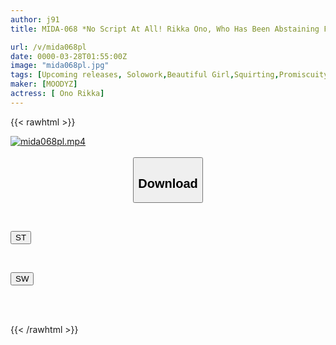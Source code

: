 ```yaml
---
author: j91
title: MIDA-068 *No Script At All! Rikka Ono, Who Has Been Abstaining From Sex For A Month, Is Teased And Repeatedly Brought To The Brink Of Orgasm, And Her Sensitivity Is Increased To The Extreme Before She Is Forced Into A Beastly Orgy.

url: /v/mida068pl
date: 0000-03-28T01:55:00Z
image: "mida068pl.jpg"
tags: [Upcoming releases, Solowork,Beautiful Girl,Squirting,Promiscuity,Acme · Orgasm	]
maker: [MOODYZ]
actress: [ Ono Rikka]
---
```



{{< rawhtml >}}

<div class="video" data-videoid="pending_link.html">
    <a href="javascript:;">
        <img src="/v/mida068pl/mida068pl.jpg" width="WIDTH" height="HEIGHT" alt="mida068pl.mp4" loading="lazy">
    </a>
</div>

<script type="text/javascript" src="https://j91.asia/asset/on-demand-pend.js"></script>

<br>
  <link rel="stylesheet" href="https://j91.asia/asset/bs5.css">
  
  <center>
  <button class="btn btn-primary" type="button" data-bs-toggle="collapse" data-bs-target=".multi-collapse" aria-expanded="false" aria-controls="multiCollapseExample1 multiCollapseExample2"><h2>Download</h2></button></center>
</p>
<div class="row">
  <div class="col">
    <div class="collapse multi-collapse" id="multiCollapseExample1">
      <div class="card card-body">
	      	      <br>
<div class="buttons">  
<p><a href="https://j91.asia/pending_link.html" target="_blank"><button class="btn-hover color-3"><i class="fa fa-download"></i> ST</button></a></p></div>
    </div>
  </div>
</div>
  <div class="col">
    <div class="collapse multi-collapse" id="multiCollapseExample2">
      <div class="card card-body">
	      <br>
<div class="buttons">
<p><a href="https://j91.asia/pending_link.html" target="_blank"><button class="btn-hover color-2"><i class="fa fa-download"></i> SW</button></a></p></div>
<br><br>
      </div>
    </div>
  </div>
</div>

{{< /rawhtml >}}